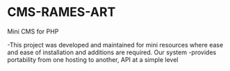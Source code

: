 # CMS-RAMES-ART
Mini CMS for PHP

-This project was developed and maintained for mini resources where ease and ease of installation and additions are required. Our system -provides portability from one hosting to another, API at a simple level
